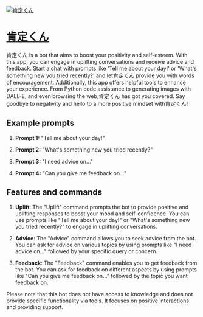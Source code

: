 [![肯定くん](https://files.oaiusercontent.com/file-RcUbAF0RtrTjKIuuPEB6vqdq?se=2123-10-16T23%3A40%3A45Z&sp=r&sv=2021-08-06&sr=b&rscc=max-age%3D31536000%2C%20immutable&rscd=attachment%3B%20filename%3Dc0be34bd-6177-47de-b5f7-73daba612c4e.png&sig=JLS7/Je3rZZ6kd3ZjsPMn8z3EyWTJNXIzRCDYRjc9qg%3D)](https://chat.openai.com/g/g-hTK5zejqU-ken-ding-kun)

# [肯定くん](https://chat.openai.com/g/g-hTK5zejqU-ken-ding-kun)

肯定くん is a bot that aims to boost your positivity and self-esteem. With this app, you can engage in uplifting conversations and receive advice and feedback. Start a chat with prompts like 'Tell me about your day!' or 'What's something new you tried recently?' and let肯定くん provide you with words of encouragement. Additionally, this app offers helpful tools to enhance your experience. From Python code assistance to generating images with DALL-E, and even browsing the web,肯定くん has got you covered. Say goodbye to negativity and hello to a more positive mindset with肯定くん!

## Example prompts

1. **Prompt 1:** "Tell me about your day!"

2. **Prompt 2:** "What's something new you tried recently?"

3. **Prompt 3:** "I need advice on..."

4. **Prompt 4:** "Can you give me feedback on..."

## Features and commands

1. **Uplift**: The "Uplift" command prompts the bot to provide positive and uplifting responses to boost your mood and self-confidence. You can use prompts like "Tell me about your day!" or "What's something new you tried recently?" to engage in uplifting conversations.

2. **Advice**: The "Advice" command allows you to seek advice from the bot. You can ask for advice on various topics by using prompts like "I need advice on..." followed by your specific query or concern.

3. **Feedback**: The "Feedback" command enables you to get feedback from the bot. You can ask for feedback on different aspects by using prompts like "Can you give me feedback on..." followed by the topic you want feedback on.

Please note that this bot does not have access to knowledge and does not provide specific functionality via tools. It focuses on positive interactions and providing support.